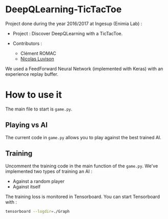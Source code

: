 # DeepQLearning-TicTacToe
Project done during the year 2016/2017 at Ingesup (Enimia Lab) : 
- Project :
  Discover DeepQLearning with a TicTacToe.

- Contributors :
  - Clément ROMAC
  - [Nicolas Luvison](https://github.com/Mitsichury)
  
We used a FeedForward Neural Network (implemented with Keras) with an experience replay buffer.

# How to use it
The main file to start is `game.py`.

## Playing vs AI
The current code in `game.py` allows you to play against the best trained AI.

## Training
Uncomment the training code in the main function of the `game.py`. 
We've implemented two types of training an AI :
- Against a random player
- Against itself

The training loss is monitored in Tensorboard. You can start Tensorboard with :
``` bash
tensorboard --logdir=./Graph
```
